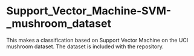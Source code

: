 # Support_Vector_Machine-SVM-_mushroom_dataset
This makes a classification based on Support Vector Machine on the UCI mushroom dataset.
The dataset is included with the repository.
